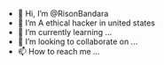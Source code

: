 - 👋 Hi, I’m @RisonBandara
- 👀 I’m A ethical hacker in united states 
- 🌱 I’m currently learning ...
- 💞️ I’m looking to collaborate on ...
- 📫 How to reach me ...

<!---
RisonBandara/RisonBandara is a ✨ special ✨ repository because its `README.md` (this file) appears on your GitHub profile.
You can click the Preview link to take a look at your changes.
--->
